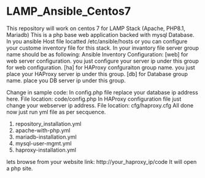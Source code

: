 # LAMP_Ansible_Centos7
This repository will work on centos 7 for LAMP Stack (Apache, PHP8.1, Mariadb)
This is a php base web application backed with mysql Database.
In you ansible Host file locatted /etc/ansible/hosts or you can configure your custome inventory file for this stack. In your invantory file server group name should be as following:
Ansible Inventory Configuration:
[web] for web server configuration. you just configure your server ip under this group for web configuration.
[ha] for HAProxy confguraiton group name. you just place your HAProxy server ip under this group.
[db] for Database group name. place you DB server ip under this group.

Change in sample code:
In config.php file replace your database ip address here. File location: code/config.php
In HAProxy configuration file just change your webserver ip address. File location: cfg/haproxy.cfg
All done now just run yml file as per secquence. 
1. repository_installation.yml
2. apache-with-php.yml
3. mariadb-installation.yml
4. mysql-user-mgmt.yml
5. haproxy-installation.yml

lets browse from your website link: http://your_haproxy_ip/code
It will open a php site.

